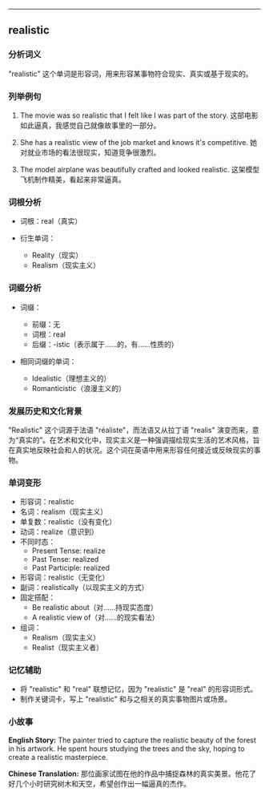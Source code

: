 
---------------
## realistic
### 分析词义
"realistic" 这个单词是形容词，用来形容某事物符合现实、真实或基于现实的。

### 列举例句
1. The movie was so realistic that I felt like I was part of the story.
   这部电影如此逼真，我感觉自己就像故事里的一部分。

2. She has a realistic view of the job market and knows it's competitive.
   她对就业市场的看法很现实，知道竞争很激烈。

3. The model airplane was beautifully crafted and looked realistic.
   这架模型飞机制作精美，看起来非常逼真。

### 词根分析
- 词根：real（真实）

- 衍生单词：
  - Reality（现实）
  - Realism（现实主义）

### 词缀分析
- 词缀：
  - 前缀：无
  - 词根：real
  - 后缀：-istic（表示属于……的，有……性质的）

- 相同词缀的单词：
  - Idealistic（理想主义的）
  - Romanticistic（浪漫主义的）

### 发展历史和文化背景
"Realistic" 这个词源于法语 "réaliste"，而法语又从拉丁语 "realis" 演变而来，意为“真实的”。在艺术和文化中，现实主义是一种强调描绘现实生活的艺术风格，旨在真实地反映社会和人的状况。这个词在英语中用来形容任何接近或反映现实的事物。

### 单词变形
- 形容词：realistic
- 名词：realism（现实主义）
- 单复数：realistic（没有变化）
- 动词：realize（意识到）
- 不同时态：
  - Present Tense: realize
  - Past Tense: realized
  - Past Participle: realized
- 形容词：realistic（无变化）
- 副词：realistically（以现实主义的方式）
- 固定搭配：
  - Be realistic about（对……持现实态度）
  - A realistic view of（对……的现实看法）
- 组词：
  - Realism（现实主义）
  - Realist（现实主义者）

### 记忆辅助
- 将 "realistic" 和 "real" 联想记忆，因为 "realistic" 是 "real" 的形容词形式。
- 制作关键词卡，写上 "realistic" 和与之相关的真实事物图片或场景。

### 小故事
**English Story:**
The painter tried to capture the realistic beauty of the forest in his artwork. He spent hours studying the trees and the sky, hoping to create a realistic masterpiece.

**Chinese Translation:**
那位画家试图在他的作品中捕捉森林的真实美景。他花了好几个小时研究树木和天空，希望创作出一幅逼真的杰作。

